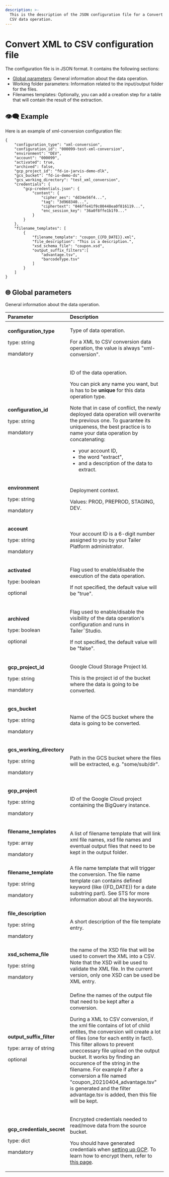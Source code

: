 ```yaml
---
description: >-
  This is the description of the JSON configuration file for a Convert XML to
  CSV data operation.
---
```


# Convert XML to CSV configuration file

The configuration file is in JSON format. It contains the following sections:

* [Global parameters](untitled-1.md#global-parameters): General information about the data operation.
* Working folder parameters: Information related to the input/output folder for the files.
* Filenames templates: Optionally, you can add a creation step for a table that will contain the result of the extraction.

## 👁🗨 Example

Here is an example of xml-conversion configuration file:

```text
{
    "configuration_type": "xml-conversion",
    "configuration_id": "000099-test-xml-conversion",
    "environment": "DEV",
    "account": "000099",
    "activated": true,
    "archived": false,
    "gcp_project_id": "fd-io-jarvis-demo-dlk",
    "gcs_bucket": "fd-io-demo-ds",
    "gcs_working_directory": "test_xml_conversion",
    "credentials": {
        "gcp-credentials.json": {
            "content": {
                "cipher_aes": "dd34e56f4...",
                "tag": "3d968340...",
                "ciphertext": "046ffe41f9c00448ea0f816119...",
                "enc_session_key": "36a0f8ffe1b1f0..."
            }
        }
    },
    "filename_templates": [
        {
            "filename_template": "coupon_{{FD_DATE}}.xml",
            "file_description": "This is a description.",
            "xsd_schema_file": "coupon.xsd",
            "output_suffix_filters":[
                "advantage.tsv",
                "barcodeType.tsv"
            ]
        }
    ]
}
```

## 🌐 Global parameters

General information about the data operation.

<table>
  <thead>
    <tr>
      <th style="text-align:left">Parameter</th>
      <th style="text-align:left">Description</th>
    </tr>
  </thead>
  <tbody>
    <tr>
      <td style="text-align:left">
        <p><b>configuration_type</b>
        </p>
        <p>type: string</p>
        <p>mandatory</p>
      </td>
      <td style="text-align:left">
        <p>Type of data operation.</p>
        <p>For a XML to CSV conversion data operation, the value is always &quot;xml-conversion&quot;.</p>
      </td>
    </tr>
    <tr>
      <td style="text-align:left">
        <p><b>configuration_id</b>
        </p>
        <p>type: string</p>
        <p>mandatory</p>
      </td>
      <td style="text-align:left">
        <p>ID of the data operation.</p>
        <p>You can pick any name you want, but is has to be <b>unique</b> for this
          data operation type.</p>
        <p>Note that in case of conflict, the newly deployed data operation will
          overwrite the previous one. To guarantee its uniqueness, the best practice
          is to name your data operation by concatenating:</p>
        <ul>
          <li>your account ID,</li>
          <li>the word &quot;extract&quot;,</li>
          <li>and a description of the data to extract.</li>
        </ul>
      </td>
    </tr>
    <tr>
      <td style="text-align:left">
        <p><b>environment</b>
        </p>
        <p>type: string</p>
        <p>mandatory</p>
      </td>
      <td style="text-align:left">
        <p>Deployment context.</p>
        <p>Values: PROD, PREPROD, STAGING, DEV.</p>
      </td>
    </tr>
    <tr>
      <td style="text-align:left">
        <p><b>account</b>
        </p>
        <p>type: string</p>
        <p>mandatory</p>
      </td>
      <td style="text-align:left">Your account ID is a 6-digit number assigned to you by your Tailer Platform
        administrator.</td>
    </tr>
    <tr>
      <td style="text-align:left">
        <p><b>activated</b>
        </p>
        <p>type: boolean</p>
        <p>optional</p>
      </td>
      <td style="text-align:left">
        <p>Flag used to enable/disable the execution of the data operation.</p>
        <p>If not specified, the default value will be &quot;true&quot;.</p>
      </td>
    </tr>
    <tr>
      <td style="text-align:left">
        <p><b>archived</b>
        </p>
        <p>type: boolean</p>
        <p>optional</p>
      </td>
      <td style="text-align:left">
        <p>Flag used to enable/disable the visibility of the data operation&apos;s
          configuration and runs in Tailer&#xAF;Studio.</p>
        <p>If not specified, the default value will be &quot;false&quot;.</p>
      </td>
    </tr>
    <tr>
      <td style="text-align:left">
        <p><b>gcp_project_id</b>
        </p>
        <p>type: string</p>
        <p>mandatory</p>
      </td>
      <td style="text-align:left">
        <p>Google Cloud Storage Project Id.</p>
        <p>This is the project id of the bucket where the data is going to be converted.</p>
      </td>
    </tr>
    <tr>
      <td style="text-align:left">
        <p><b>gcs_bucket</b>
        </p>
        <p>type: string</p>
        <p>mandatory</p>
      </td>
      <td style="text-align:left">Name of the GCS bucket where the data is going to be converted.</td>
    </tr>
    <tr>
      <td style="text-align:left">
        <p><b>gcs_working_directory</b>
        </p>
        <p>type: string</p>
        <p>mandatory</p>
      </td>
      <td style="text-align:left">Path in the GCS bucket where the files will be extracted, e.g. &quot;some/sub/dir&quot;.</td>
    </tr>
    <tr>
      <td style="text-align:left">
        <p><b>gcp_project</b>
        </p>
        <p>type: string</p>
        <p>mandatory</p>
      </td>
      <td style="text-align:left">ID of the Google Cloud project containing the BigQuery instance.</td>
    </tr>
    <tr>
      <td style="text-align:left">
        <p><b>filename_templates</b>
        </p>
        <p>type: array</p>
        <p>mandatory</p>
      </td>
      <td style="text-align:left">A list of filename template that will link xml file names, xsd file names
        and eventual output files that need to be kept in the output folder.</td>
    </tr>
    <tr>
      <td style="text-align:left">
        <p><b>filename_template</b>
        </p>
        <p>type: string</p>
        <p>mandatory</p>
      </td>
      <td style="text-align:left">A file name template that will trigger the conversion. The file name template
        can contains defined keyword (like {{FD_DATE}} for a date substring part).
        See STS for more information about all the keywords.</td>
    </tr>
    <tr>
      <td style="text-align:left">
        <p><b>file_description</b>
        </p>
        <p>type: string</p>
        <p>mandatory</p>
      </td>
      <td style="text-align:left">A short description of the file template entry.</td>
    </tr>
    <tr>
      <td style="text-align:left">
        <p><b>xsd_schema_file</b>
        </p>
        <p>type: string</p>
        <p>mandatory</p>
      </td>
      <td style="text-align:left">the name of the XSD file that will be used to convert the XML into a CSV.
        Note that the XSD will be used to validate the XML file. In the current
        version, only one XSD can be used be XML entry.</td>
    </tr>
    <tr>
      <td style="text-align:left">
        <p><b>output_suffix_filter</b>
        </p>
        <p>type: array of string</p>
        <p>optional</p>
      </td>
      <td style="text-align:left">
        <p>Define the names of the output file that need to be kept after a conversion.</p>
        <p>During a XML to CSV conversion, if the xml file contains of lot of child
          entites, the conversion will create a lot of files (one for each entity
          in fact). This filter allows to prevent uneccessary file upload on the
          output bucket. It works by finding an occurence of the string in the filename.
          For example if after a conversion a file named &quot;coupon_20210404_advantage.tsv&quot;
          is generated and the filter advantage.tsv is added, then this file will
          be kept.</p>
      </td>
    </tr>
    <tr>
      <td style="text-align:left">
        <p><b>gcp_credentials_secret</b>
        </p>
        <p>type: dict</p>
        <p>mandatory</p>
      </td>
      <td style="text-align:left">
        <p>Encrypted credentials needed to read/move data from the source bucket.</p>
        <p>You should have generated credentials when <a href="../../getting-started/set-up-google-cloud-platform.md">setting up GCP</a>.
          To learn how to encrypt them, refer to <a href="../../getting-started/encrypt-your-credentials.md">this page</a>.</p>
      </td>
    </tr>
  </tbody>
</table>

